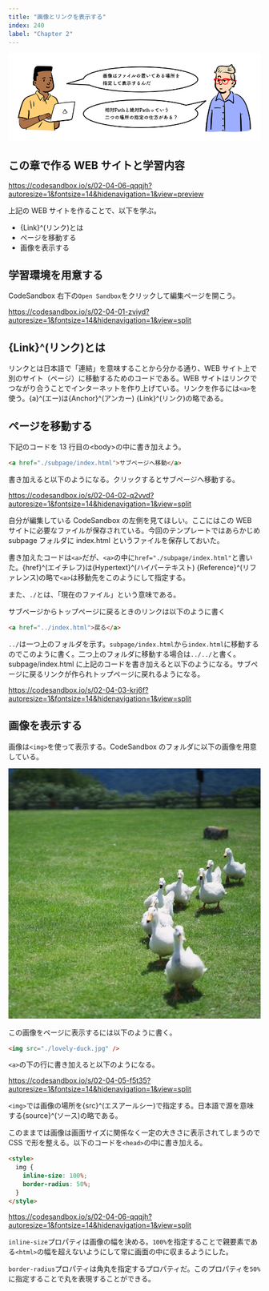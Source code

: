 ```yaml
---
title: "画像とリンクを表示する"
index: 240
label: "Chapter 2"
---
```


![](./images/img.png)

## この章で作る WEB サイトと学習内容

https://codesandbox.io/s/02-04-06-qqqjh?autoresize=1&fontsize=14&hidenavigation=1&view=preview

上記の WEB サイトを作ることで、以下を学ぶ。

- {Link}^(リンク)とは
- ページを移動する
- 画像を表示する

## 学習環境を用意する

CodeSandbox 右下の`Open Sandbox`をクリックして編集ページを開こう。

https://codesandbox.io/s/02-04-01-zviyd?autoresize=1&fontsize=14&hidenavigation=1&view=split

## {Link}^(リンク)とは

リンクとは日本語で「連結」を意味することから分かる通り、WEB サイト上で別のサイト（ページ）に移動するためのコードである。WEB サイトはリンクでつながり合うことでインターネットを作り上げている。リンクを作るには`<a>`を使う。{a}^(エー)は{Anchor}^(アンカー) {Link}^(リンク)の略である。

## ページを移動する

下記のコードを 13 行目の\<body\>の中に書き加えよう。

```html
<a href="./subpage/index.html">サブページへ移動</a>
```

書き加えると以下のようになる。クリックするとサブページへ移動する。

https://codesandbox.io/s/02-04-02-q2vvd?autoresize=1&fontsize=14&hidenavigation=1&view=split

自分が編集している CodeSandbox の左側を見てほしい。ここにはこの WEB サイトに必要なファイルが保存されている。今回のテンプレートではあらかじめ subpage フォルダに index.html というファイルを保存しておいた。

書き加えたコードは`<a>`だが、`<a>`の中に`href="./subpage/index.html"`と書いた。{href}^(エイチレフ)は{Hypertext}^(ハイパーテキスト) {Reference}^(リファレンス)の略で`<a>`は移動先をこのようにして指定する。

また、`./`とは、「現在のファイル」という意味である。

サブページからトップページに戻るときのリンクは以下のように書く

```html
<a href="../index.html">戻る</a>
```

`../`は一つ上のフォルダを示す。`subpage/index.html`から`index.html`に移動するのでこのように書く。二つ上のフォルダに移動する場合は`../../`と書く。subpage/index.html に上記のコードを書き加えると以下のようになる。サブページに戻るリンクが作られトップページに戻れるようになる。

https://codesandbox.io/s/02-04-03-krj6f?autoresize=1&fontsize=14&hidenavigation=1&view=split

## 画像を表示する

画像は`<img>`を使って表示する。CodeSandbox のフォルダに以下の画像を用意している。

![](./images/lovely-duck.jpg)

この画像をページに表示するには以下のように書く。

```html
<img src="./lovely-duck.jpg" />
```

`<a>`の下の行に書き加えると以下のようになる。

https://codesandbox.io/s/02-04-05-f5t35?autoresize=1&fontsize=14&hidenavigation=1&view=split

`<img>`では画像の場所を{src}^(エスアールシー)で指定する。日本語で源を意味する{source}^(ソース)の略である。

このままでは画像は画面サイズに関係なく一定の大きさに表示されてしまうので CSS で形を整える。以下のコードを`<head>`の中に書き加える。

```html
<style>
  img {
    inline-size: 100%;
    border-radius: 50%;
  }
</style>
```

https://codesandbox.io/s/02-04-06-qqqjh?autoresize=1&fontsize=14&hidenavigation=1&view=split

`inline-size`プロパティは画像の幅を決める。`100%`を指定することで親要素である`<html>`の幅を超えないようにして常に画面の中に収まるようにした。

`border-radius`プロパティは角丸を指定するプロパティだ。このプロパティを`50%`に指定することで丸を表現することができる。
